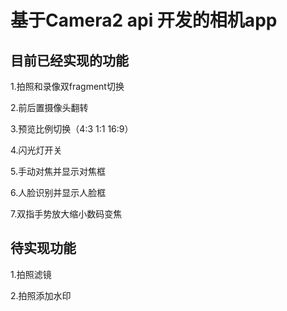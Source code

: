# 基于Camera2 api 开发的相机app
## 目前已经实现的功能
1.拍照和录像双fragment切换

2.前后置摄像头翻转

3.预览比例切换（4:3 1:1 16:9）

4.闪光灯开关

5.手动对焦并显示对焦框

6.人脸识别并显示人脸框

7.双指手势放大缩小数码变焦

## 待实现功能
1.拍照滤镜

2.拍照添加水印
